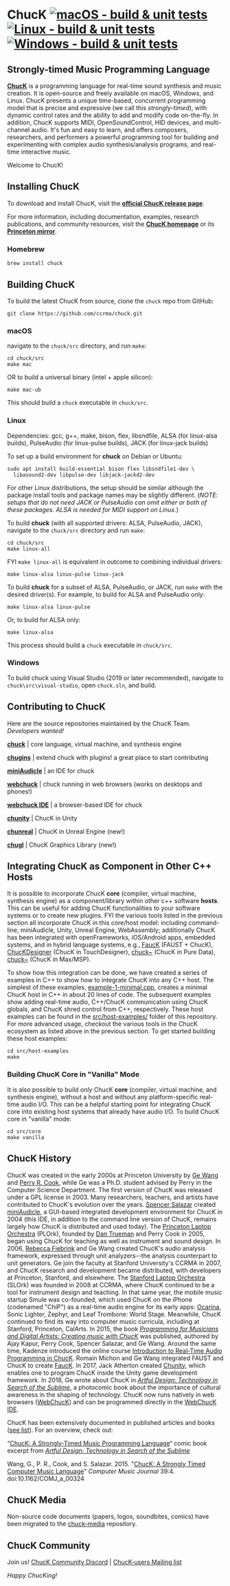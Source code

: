 # ChucK [![macOS - build & unit tests](https://github.com/ccrma/chuck/actions/workflows/macos-build-unit-tests.yml/badge.svg)](https://github.com/ccrma/chuck/actions/workflows/macos-build-unit-tests.yml) [![Linux - build & unit tests](https://github.com/ccrma/chuck/actions/workflows/linux-build-unit-tests.yml/badge.svg)](https://github.com/ccrma/chuck/actions/workflows/linux-build-unit-tests.yml) [![Windows - build & unit tests](https://github.com/ccrma/chuck/actions/workflows/win-build-unit-tests.yml/badge.svg)](https://github.com/ccrma/chuck/actions/workflows/win-build-unit-tests.yml)


## Strongly-timed Music Programming Language  
**[ChucK](https://chuck.stanford.edu/)** is a programming language for real-time sound synthesis and music creation. It is open-source and freely available on macOS, Windows, and Linux. ChucK presents a unique time-based, concurrent programming model that is precise and expressive (we call this _strongly-timed_), with dynamic control rates and the ability to add and modify code on-the-fly. In addition, ChucK supports MIDI, OpenSoundControl, HID devices, and multi-channel audio. It's fun and easy to learn, and offers composers, researchers, and performers a powerful programming tool for building and experimenting with complex audio synthesis/analysis programs, and real-time interactive music.

Welcome to ChucK!

## Installing ChucK
To download and install ChucK, visit the **[official ChucK release page](https://chuck.stanford.edu/release/)**.

For more information, including documentation, examples, research publications, and community resources, visit the **[ChucK homepage](https://chuck.stanford.edu/)** or its **[Princeton mirror](https://chuck.cs.princeton.edu/)**.

### Homebrew
```
brew install chuck
```

## Building ChucK
To build the latest ChucK from source, clone the `chuck` repo from GitHub:
```
git clone https://github.com/ccrma/chuck.git
```

### macOS
navigate to the `chuck/src` directory, and run `make`:
```
cd chuck/src
make mac
```
OR to build a universal binary (intel + apple silicon):
```
make mac-ub
```

This should build a `chuck` executable in `chuck/src`.

### Linux
Dependencies: gcc, g++, make, bison, flex, libsndfile, ALSA (for linux-alsa builds), PulseAudio (for linux-pulse builds), JACK (for linux-jack builds)

To set up a build environment for **chuck** on Debian or Ubuntu:
```
sudo apt install build-essential bison flex libsndfile1-dev \
  libasound2-dev libpulse-dev libjack-jackd2-dev
```
For other Linux distributions, the setup should be similar although the package install tools and package names may be slightly different. (_NOTE: setups that do not need JACK or PulseAudio can omit either or both of these packages. ALSA is needed for MIDI support on Linux._)

To build **chuck** (with all supported drivers: ALSA, PulseAudio, JACK), navigate to the `chuck/src` directory and run `make`:
```
cd chuck/src
make linux-all
```

FYI `make linux-all` is equivalent in outcome to combining individual drivers:
```
make linux-alsa linux-pulse linux-jack
```

To build **chuck** for a subset of ALSA, PulseAudio, or JACK, run `make` with the desired driver(s). For example, to build for ALSA and PulseAudio only:
```
make linux-alsa linux-pulse
```

Or, to build for ALSA only:
```
make linux-alsa
```

This process should build a `chuck` executable in `chuck/src`.

### Windows
To build chuck using Visual Studio (2019 or later recommended), navigate to `chuck\src\visual-studio`, open `chuck.sln`, and build.


## Contributing to ChucK
Here are the source repositories maintained by the ChucK Team. _Developers wanted!_

[**chuck**](https://github.com/ccrma/chuck) | core language, virtual machine, and synthesis engine

[**chugins**](https://github.com/ccrma/chugins) | extend chuck with plugins! a great place to start contributing

[**miniAudicle**](https://github.com/ccrma/miniAudicle) | an IDE for chuck

[**webchuck**](https://github.com/ccrma/webchuck) | chuck running in web browsers (works on desktops and phones!)

[**webchuck IDE**](https://github.com/ccrma/webchuck-ide) | a browser-based IDE for chuck

[**chunity**](https://github.com/ccrma/chunity) | ChucK in Unity

[**chunreal**](https://github.com/ccrma/chunreal) | ChucK in Unreal Engine (new!)

[**chugl**](https://github.com/ccrma/chugl) | ChucK Graphics Library (new!)


## Integrating ChucK as Component in Other C++ Hosts
It is possible to incorporate ChucK **core** (compiler, virtual machine, synthesis engine) as a component/library within other c++ software **hosts**. This can be useful for adding ChucK functionalities to your software systems or to create new plugins. FYI the various tools listed in the previous section all incorporate ChucK in this core/host model: including command-line, miniAudicle, Unity, Unreal Engine, WebAssembly; additionally ChucK has been integrated with openFrameworks, iOS/Android apps, embedded systems, and in hybrid language systems, e.g., [FaucK](https://ccrma.stanford.edu/~rmichon/fauck/) (FAUST + ChucK), [ChucKDesigner](https://github.com/DBraun/ChucKDesigner) (ChucK in TouchDesigner), [chuck~](https://github.com/shakfu/pd-chuck/) (ChucK in Pure Data), [chuck~](https://github.com/shakfu/chuck-max) (ChucK in Max/MSP).

To show how this integration can be done, we have created a series of examples in C++ to show how to integrate ChucK into any C++ host. The simplest of these examples, [example-1-minimal.cpp](https://github.com/ccrma/chuck/blob/main/src/host-examples/example-1-minimal.cpp), creates a minimal ChucK host in C++ in about 20 lines of code. The subsequent examples show adding real-time audio, C++/ChucK communication using ChucK globals, and ChucK shred control from C++, respectively. These host examples can be found in the [src/host-examples/](https://github.com/ccrma/chuck/tree/main/src/host-examples) folder of this repository. For more advanced usage, checkout the various tools in the ChucK ecosystem as listed above in the previous section. To get started building these host examples:
```
cd src/host-examples
make
```
### Building ChucK Core in "Vanilla" Mode
It is also possible to build _only_ ChucK **core** (compiler, virtual machine, and synthesis engine), without a host and without any platform-specific real-time audio I/O. This can be a helpful starting point for integrating ChucK core into existing host systems that already have audio I/O. To build ChucK core in "vanilla" mode:
```
cd src/core
make vanilla
```

## ChucK History
ChucK was created in the early 2000s at Princeton University by [Ge Wang](https://ccrma.stanford.edu/~ge/) and [Perry R. Cook](https://www.cs.princeton.edu/~prc/), while Ge was a Ph.D. student advised by Perry in the Computer Science Department. The first version of ChucK was released under a GPL license in 2003. Many researchers, teachers, and artists have contributed to ChucK's evolution over the years. [Spencer Salazar](https://ccrma.stanford.edu/~spencer/) created [miniAudicle](https://github.com/ccrma/miniAudicle), a GUI-based integrated development environment for ChucK in 2004 (this IDE, in addition to the command line version of ChucK, remains largely how ChucK is distributed and used today). The [Princeton Laptop Orchestra](https://plork.princeton.edu/) (PLOrk), founded by [Dan Trueman](https://manyarrowsmusic.com/) and Perry Cook in 2005, began using ChucK for teaching as well as instrument and sound design. In 2006, [Rebecca Fiebrink](https://researchers.arts.ac.uk/1594-rebecca-fiebrink) and Ge Wang created ChucK's audio analysis framework, expressed through unit analyzers--the analysis counterpart to unit generators. Ge join the faculty at Stanford University's CCRMA in 2007, and ChucK research and development became distributed, with developers at Princeton, Stanford, and elsewhere. The [Stanford Laptop Orchestra](https://slork.stanford.edu/) (SLOrk) was founded in 2008 at CCRMA, where ChucK continued to be a tool for instrument design and teaching. In that same year, the mobile music startup Smule was co-founded, which used ChucK on the iPhone (codenamed "ChiP") as a real-time audio engine for its early apps: [Ocarina](https://artful.design/ocarina/), Sonic Lighter, Zephyr, and Leaf Trombone: World Stage. Meanwhile, ChucK continued to find its way into computer music curricula, including at Stanford, Princeton, CalArts. In 2015, the book [_Programming for Musicians and Digital Artists: Creating music with ChucK_](https://www.amazon.com/Programming-Musicians-Digital-Artists-Creating/dp/1617291706/) was published, authored by Ajay Kapur, Perry Cook, Spencer Salazar, and Ge Wang. Around the same time, Kadenze introduced the online course [Introduction to Real-Time Audio Programming in ChucK](https://www.kadenze.com/courses/introduction-to-programming-for-musicians-and-digital-artists/info). Romain Michon and Ge Wang integrated FAUST and ChucK to create [FaucK](https://ccrma.stanford.edu/~rmichon/fauck/). In 2017, Jack Atherton created [Chunity](https://chuck.stanford.edu/chunity/), which enables one to program ChucK inside the Unity game development framework. In 2018, Ge wrote about ChucK in [_Artful Design: Technology in Search of the Sublime_](https://artful.design/), a photocomic book about the importance of cultural awareness in the shaping of technology. ChucK now runs natively in web browsers ([WebChucK](https://chuck.stanford.edu/webchuck/)) and can be programmed directly in the [WebChucK IDE](https://chuck.stanford.edu/ide/).

ChucK has been extensively documented in published articles and books ([see list](https://ccrma.stanford.edu/~ge/publish/)). For an overview, check out:

“[ChucK: A Strongly-Timed Music Programming Language](https://artful.design/stuff/samples/chuck.pdf)“ comic book excerpt from [_Artful Design: Technology in Search of the Sublime_](https://artful.design/)

Wang, G., P. R., Cook, and S. Salazar. 2015. "[ChucK: A Strongly Timed Computer Music Language](https://ccrma.stanford.edu/~ge/publish/files/2015-cmj-chuck.pdf)" _Computer Music Journal_ 39:4. doi:10.1162/COMJ_a_00324

## ChucK Media
Non-source code documents (papers, logos, soundbites, comics) have been migrated to the [chuck-media](https://github.com/ccrma/chuck-media) repository.

## ChucK Community
Join us! [ChucK Community Discord](https://discord.gg/ENr3nurrx8) | [ChucK-users Mailing list](https://lists.cs.princeton.edu/mailman/listinfo/chuck-users)

_Happy ChucKing!_
